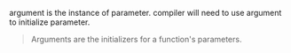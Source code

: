 argument is the instance of parameter.
compiler will need to use argument to initialize parameter.

> Arguments are the initializers for a function's parameters.
